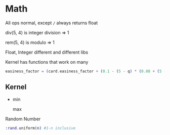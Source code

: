 # Math

All ops normal, except `/` always returns float

div(5, 4) is integer division => 1

rem(5, 4) is modulo => 1

Float, Integer different and different libs 

Kernel has functions that work on many

```elixir
easiness_factor = (card.easiness_factor + (0.1 - (5 - q) * (0.08 + (5 - q) * 0.02))) |> Float.round(3) |> Kernel
```



## Kernel

- min

   max

Random Number

```elixir
:rand.uniform(n) #1-n inclusive
```

